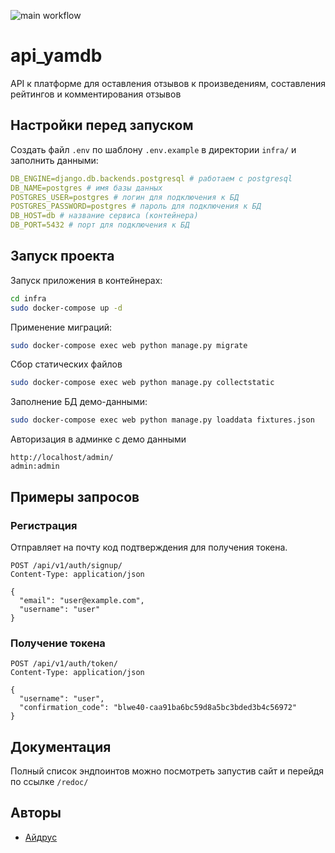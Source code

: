 ![main workflow](https://github.com/zamaev/yamdb_final/actions/workflows/yamdb_workflow.yml/badge.svg)

# api_yamdb
API к платформе для оставления отзывов к произведениям, составления рейтингов и комментирования отзывов

## Настройки перед запуском
Создать файл `.env` по шаблону `.env.example` в директории `infra/` и заполнить данными:
```yaml
DB_ENGINE=django.db.backends.postgresql # работаем с postgresql
DB_NAME=postgres # имя базы данных
POSTGRES_USER=postgres # логин для подключения к БД
POSTGRES_PASSWORD=postgres # пароль для подключения к БД
DB_HOST=db # название сервиса (контейнера)
DB_PORT=5432 # порт для подключения к БД
```

## Запуск проекта
Запуск приложения в контейнерах:
```bash
cd infra
sudo docker-compose up -d
```
Применение миграций:
```bash
sudo docker-compose exec web python manage.py migrate
```
Сбор статических файлов
```bash
sudo docker-compose exec web python manage.py collectstatic
```
Заполнение БД демо-данными:
```bash
sudo docker-compose exec web python manage.py loaddata fixtures.json
```
Авторизация в админке с демо данными
```
http://localhost/admin/
admin:admin
```

## Примеры запросов
### Регистрация 
Отправляет на почту код подтверждения для получения токена.
```
POST /api/v1/auth/signup/
Content-Type: application/json

{
  "email": "user@example.com",
  "username": "user"
}
```

### Получение токена
```
POST /api/v1/auth/token/
Content-Type: application/json

{
  "username": "user",
  "confirmation_code": "blwe40-caa91ba6bc59d8a5bc3bded3b4c56972"
}
```

## Документация
Полный список эндпоинтов можно посмотреть запустив сайт и перейдя по ссылке `/redoc/`

## Авторы
- [Айдрус](https://github.com/zamaev)

